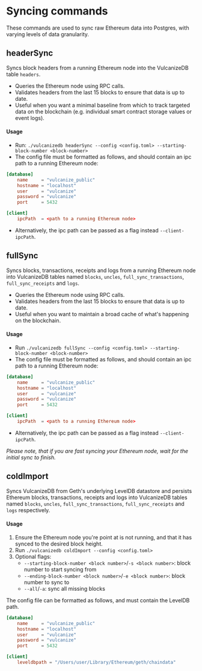 # Syncing commands
These commands are used to sync raw Ethereum data into Postgres, with varying levels of data granularity.

## headerSync
Syncs block headers from a running Ethereum node into the VulcanizeDB table `headers`.
- Queries the Ethereum node using RPC calls.
- Validates headers from the last 15 blocks to ensure that data is up to date.
- Useful when you want a minimal baseline from which to track targeted data on the blockchain (e.g. individual smart contract storage values or event logs).

#### Usage
- Run: `./vulcanizedb headerSync --config <config.toml> --starting-block-number <block-number>`
- The config file must be formatted as follows, and should contain an ipc path to a running Ethereum node:
```toml
[database]
    name     = "vulcanize_public"
    hostname = "localhost"
    user     = "vulcanize"
    password = "vulcanize"
    port     = 5432

[client]
    ipcPath  = <path to a running Ethereum node>
```
- Alternatively, the ipc path can be passed as a flag instead `--client-ipcPath`.

## fullSync
Syncs blocks, transactions, receipts and logs from a running Ethereum node into VulcanizeDB tables named
`blocks`, `uncles`, `full_sync_transactions`, `full_sync_receipts` and `logs`. 
- Queries the Ethereum node using RPC calls.
- Validates headers from the last 15 blocks to ensure that data is up to date.
- Useful when you want to maintain a broad cache of what's happening on the blockchain.

#### Usage
- Run `./vulcanizedb fullSync --config <config.toml> --starting-block-number <block-number>`
- The config file must be formatted as follows, and should contain an ipc path to a running Ethereum node:
```toml
[database]
    name     = "vulcanize_public"
    hostname = "localhost"
    user     = "vulcanize"
    password = "vulcanize"
    port     = 5432

[client]
    ipcPath  = <path to a running Ethereum node>
```
- Alternatively, the ipc path can be passed as a flag instead `--client-ipcPath`.

*Please note, that if you are fast syncing your Ethereum node, wait for the initial sync to finish.*

## coldImport
Syncs VulcanizeDB from Geth's underlying LevelDB datastore and persists Ethereum blocks, 
transactions, receipts and logs into VulcanizeDB tables named `blocks`, `uncles`, 
`full_sync_transactions`, `full_sync_receipts` and `logs` respectively.

#### Usage
1. Ensure the Ethereum node you're point at is not running, and that it has synced to the desired block height.
1. Run `./vulcanizedb coldImport --config <config.toml>`
1. Optional flags:
    - `--starting-block-number <block number>`/`-s <block number>`: block number to start syncing from
    - `--ending-block-number <block number>`/`-e <block number>`: block number to sync to
    - `--all`/`-a`: sync all missing blocks

The config file can be formatted as follows, and must contain the LevelDB path.

```toml
[database]
    name     = "vulcanize_public"
    hostname = "localhost"
    user     = "vulcanize"
    password = "vulcanize"
    port     = 5432

[client]
    leveldbpath = "/Users/user/Library/Ethereum/geth/chaindata"
```
